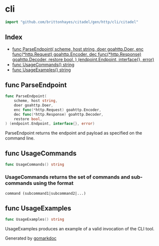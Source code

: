 <!-- Code generated by gomarkdoc. DO NOT EDIT -->

# cli

```go
import "github.com/brittonhayes/citadel/gen/http/cli/citadel"
```

## Index

- [func ParseEndpoint(
    scheme, host string,
    doer goahttp.Doer,
    enc func(*http.Request) goahttp.Encoder,
    dec func(*http.Response) goahttp.Decoder,
    restore bool,
) (endpoint.Endpoint, interface{}, error)](<#func-parseendpoint>)
- [func UsageCommands() string](<#func-usagecommands>)
- [func UsageExamples() string](<#func-usageexamples>)


## func ParseEndpoint

```go
func ParseEndpoint(
    scheme, host string,
    doer goahttp.Doer,
    enc func(*http.Request) goahttp.Encoder,
    dec func(*http.Response) goahttp.Decoder,
    restore bool,
) (endpoint.Endpoint, interface{}, error)
```

ParseEndpoint returns the endpoint and payload as specified on the command line\.

## func UsageCommands

```go
func UsageCommands() string
```

### UsageCommands returns the set of commands and sub\-commands using the format

```
command (subcommand1|subcommand2|...)
```

## func UsageExamples

```go
func UsageExamples() string
```

UsageExamples produces an example of a valid invocation of the CLI tool\.



Generated by [gomarkdoc](<https://github.com/princjef/gomarkdoc>)
